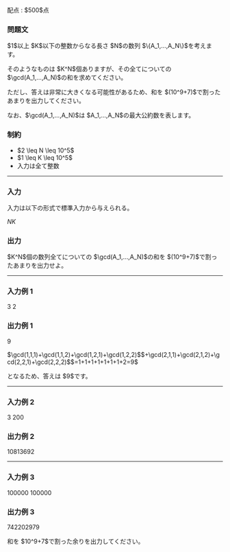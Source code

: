 
<div>

<span>

<span>

<p>
配点 : $500$点
</p>

<div>

<section>

### **問題文**

<p>
$1$以上 $K$以下の整数からなる長さ $N$の数列 $\{A_1,...,A_N\}$を考えます。
</p>

<p>
そのようなものは $K^N$個ありますが、その全てについての $\gcd(A_1,...,A_N)$の和を求めてください。
</p>

<p>
ただし、答えは非常に大きくなる可能性があるため、和を $(10^9+7)$で割ったあまりを出力してください。
</p>

<p>
なお、$\gcd(A_1,...,A_N)$は $A_1,...,A_N$の最大公約数を表します。
</p>

</section>

</div>

<div>

<section>

### **制約**

<ul>

<li>
$2 \leq N \leq 10^5$
</li>

<li>
$1 \leq K \leq 10^5$
</li>

<li>
入力は全て整数
</li>

</ul>

</section>

</div>

---

<div>

<div>

<section>

### **入力**

<p>
入力は以下の形式で標準入力から与えられる。
</p>

<div>

$N$$K$
</div>

</section>

</div>

<div>

<section>

### **出力**

<p>
$K^N$個の数列全てについての $\gcd(A_1,...,A_N)$の和を $(10^9+7)$で割ったあまりを出力せよ。
</p>

</section>

</div>

</div>

---

<div>

<section>

### **入力例 1**

<div>

3 2

</div>

</section>

</div>

<div>

<section>

### **出力例 1**

<div>

9

</div>

<p>
$\gcd(1,1,1)+\gcd(1,1,2)+\gcd(1,2,1)+\gcd(1,2,2)$$+\gcd(2,1,1)+\gcd(2,1,2)+\gcd(2,2,1)+\gcd(2,2,2)$$=1+1+1+1+1+1+1+2=9$
</p>

<p>
となるため、答えは $9$です。
</p>

</section>

</div>

---

<div>

<section>

### **入力例 2**

<div>

3 200

</div>

</section>

</div>

<div>

<section>

### **出力例 2**

<div>

10813692

</div>

</section>

</div>

---

<div>

<section>

### **入力例 3**

<div>

100000 100000

</div>

</section>

</div>

<div>

<section>

### **出力例 3**

<div>

742202979

</div>

<p>
和を $10^9+7$で割った余りを出力してください。
</p>

</section>

</div>

</span>

</span>

</div>
